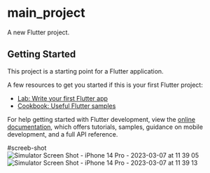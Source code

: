# main_project

A new Flutter project.

## Getting Started

This project is a starting point for a Flutter application.

A few resources to get you started if this is your first Flutter project:

- [Lab: Write your first Flutter app](https://docs.flutter.dev/get-started/codelab)
- [Cookbook: Useful Flutter samples](https://docs.flutter.dev/cookbook)

For help getting started with Flutter development, view the
[online documentation](https://docs.flutter.dev/), which offers tutorials,
samples, guidance on mobile development, and a full API reference.

#screeb-shot
![Simulator Screen Shot - iPhone 14 Pro - 2023-03-07 at 11 39 05](https://user-images.githubusercontent.com/124235230/223335435-b640ed61-670b-4e9f-b88e-cd8fbea1ccb4.png)
![Simulator Screen Shot - iPhone 14 Pro - 2023-03-07 at 11 39 13](https://user-images.githubusercontent.com/124235230/223335443-aaac4d4c-ed68-4486-9e00-72ffbdca2b7e.png)
